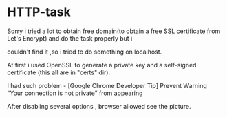 # HTTP-task

Sorry i tried a lot to obtain free domain(to obtain a free SSL certificate from Let's Encrypt) and do the task properly but i 

couldn't find it ,so i tried to do something on localhost.

At first i used OpenSSL to generate a private key and a self-signed certificate (this all are in "certs" dir).

I had such problem - [Google Chrome Developer Tip] Prevent Warning “Your connection is not private” from appearing 

After disabling several options , browser allowed see the picture.




